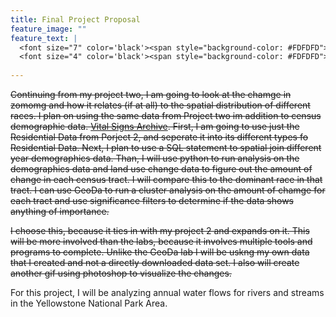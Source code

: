 ```yaml
---
title: Final Project Proposal
feature_image: ""
feature_text: |
  <font size="7" color='black'><span style="background-color: #FDFDFD"> </span></font><br>
  <font size="4" color='black'><span style="background-color: #FDFDFD"> </span></font>
  
---
```


~~Continuing from my project two, I am going to look at the chamge in zomomg and how it relates (if at all) to the spatial distribution of different races.  I plan on using the same data from Project two im addition to census demographic data.  [Vital Signs Archive](https://bniajfi.org/vital_signs/archives/).  First, I am going to use just the Residential Data from Porject 2, and seperate it into its different types fo Residential Data.  Next, I plan to use a SQL statement to spatial join different year demographics data.  Than, I will use python to run analysis on the demographics data and land use change data to figure out the amount of change in each census tract.  I will compare this to the dominant race in that tract. I can use GeoDa to run a cluster analysis on the amount of chamge for each tract and use significance filters to determine if the data shows anything of importance.~~

~~I choose this, because it ties in with my project 2 and expands on it.  This will be more involved than the labs, because it involves multiple tools and programs to complete.  Unlike the GeoDa lab I will be uskng my own data that I created and not a directly downloaded data set.  I also will create another gif using photoshop to visualize the changes.~~


For this project, I will be analyzing annual water flows for rivers and streams in the Yellowstone National Park Area.  

